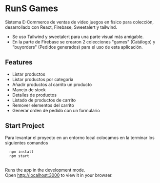 # RunS Games

Sistema E-Commerce de ventas de video juegos en físico para colección, desarrollado con React, Firebase, Sweetalert y tailwind.
- Se uso Tailwind y sweetalert para una parte visual más amigable.
- En la parte de Firebase se crearon 2 colecciones "games" (Catálogo) y "buyorders" (Pedidos generados) para el uso de esta aplicación.

## Features

- Listar productos
- Listar productos por categoría
- Añadir productos al carrito un producto
- Manejo de stock
- Detalles de productos
- Listado de productos de carrito
- Remover elementos del carrito
- Generar orden de pedido con un formulario


## Start Project

Para levantar el proyecto en un entorno local colocamos en la terminar los siguientes comandos

```bash
  npm install
  npm start
  
```
Runs the app in the development mode.\
Open [http://localhost:3000](http://localhost:3000) to view it in your browser.